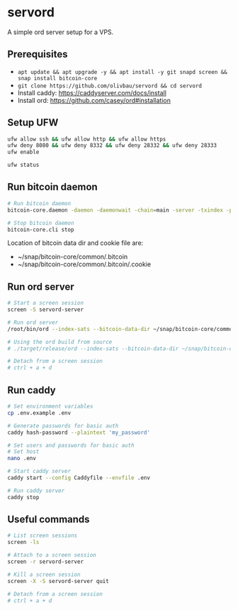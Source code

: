 # servord

A simple ord server setup for a VPS.

## Prerequisites

* `apt update && apt upgrade -y && apt install -y git snapd screen && snap install bitcoin-core`
* `git clone https://github.com/olivbau/servord && cd servord`
* Install caddy: https://caddyserver.com/docs/install
* Install ord: https://github.com/casey/ord#installation

## Setup UFW
```bash
ufw allow ssh && ufw allow http && ufw allow https
ufw deny 8080 && ufw deny 8332 && ufw deny 28332 && ufw deny 28333
ufw enable

ufw status
```

## Run bitcoin daemon

```bash
# Run bitcoin daemon
bitcoin-core.daemon -daemon -daemonwait -chain=main -server -txindex -prune=0 -port=8333 -rpcport=8332

# Stop bitcoin daemon
bitcoin-core.cli stop
```

Location of bitcoin data dir and cookie file are:
* ~/snap/bitcoin-core/common/.bitcoin
* ~/snap/bitcoin-core/common/.bitcoin/.cookie


## Run ord server

```bash
# Start a screen session
screen -S servord-server

# Run ord server
/root/bin/ord --index-sats --bitcoin-data-dir ~/snap/bitcoin-core/common/.bitcoin server --address 127.0.0.1 --http-port 8080 --enable-json-api

# Using the ord build from source
# ./target/release/ord --index-sats --bitcoin-data-dir ~/snap/bitcoin-core/common/.bitcoin server --address 127.0.0.1 --http-port 8080 --enable-json-api

# Detach from a screen session
# ctrl + a + d
```

## Run caddy

```bash
# Set environment variables
cp .env.example .env

# Generate passwords for basic auth
caddy hash-password --plaintext 'my_password'

# Set users and passwords for basic auth
# Set host
nano .env

# Start caddy server
caddy start --config Caddyfile --envfile .env

# Run caddy server
caddy stop
```

## Useful commands

```bash
# List screen sessions
screen -ls

# Attach to a screen session
screen -r servord-server

# Kill a screen session
screen -X -S servord-server quit

# Detach from a screen session
# ctrl + a + d
```
